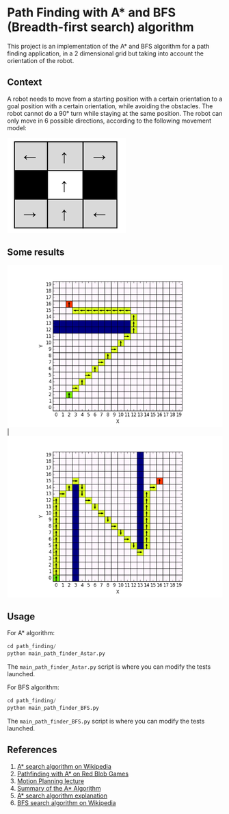 
# Path Finding with A* and BFS (Breadth-first search) algorithm

This project is an implementation of the A* and BFS algorithm for a path finding application, in a 2 dimensional grid but taking into account the orientation of the robot.

## Context

A robot needs to move from a starting position with a certain orientation to a goal position with a certain orientation, while avoiding the obstacles.
The robot cannot do a 90° turn while staying at the same position. The robot can only move in 6 possible directions, according to the following movement model:

![](images/movement_model.png)

## Some results

![](images/test1.png) | ![](images/test2.png)


## Usage

For A* algorithm:

```python
cd path_finding/
python main_path_finder_Astar.py
```

The ```main_path_finder_Astar.py``` script is where you can modify the tests launched.

For BFS algorithm:

```python
cd path_finding/
python main_path_finder_BFS.py
```

The ```main_path_finder_BFS.py``` script is where you can modify the tests launched.

## References
1. [A* search algorithm on Wikipedia](https://en.wikipedia.org/wiki/A*_search_algorithm#Pseudocode)
2. [Pathfinding with A* on Red Blob Games](http://www.redblobgames.com/pathfinding/a-star/introduction.html)
3. [Motion Planning lecture](https://www.cs.cmu.edu/~motionplanning/lecture/AppH-astar-dstar_howie.pdf)
4. [Summary of the A* Algorithm](http://robotics.caltech.edu/wiki/images/e/e0/Astar.pdf)
5. [A* search algorithm explanation](https://towardsdatascience.com/a-star-a-search-algorithm-eb495fb156bb)
6. [BFS search algorithm on Wikipedia](https://en.wikipedia.org/wiki/Breadth-first_search)
